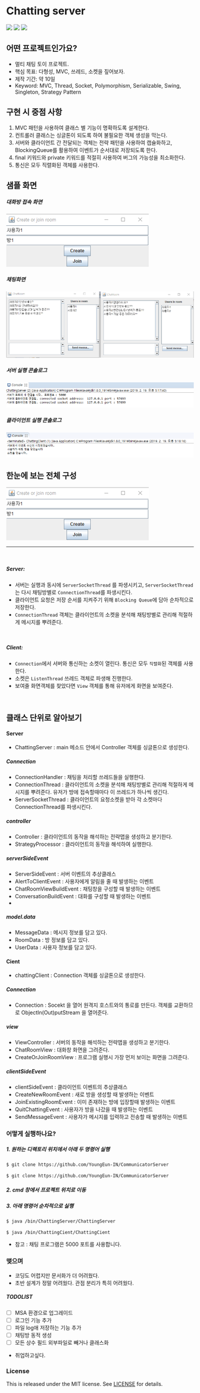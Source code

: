 # Chatting server

<a href="#"><img src="https://img.shields.io/github/last-commit/1ilsang/java-mvc-chatting.svg?style=flat" /></a>
<a href="#"><img src="https://img.shields.io/github/languages/top/1ilsang/java-mvc-chatting.svg?colorB=yellow&style=flat" /></a>
<a href="#"><img src="https://img.shields.io/badge/license-MIT-green.svg" /></a>

## 어떤 프로젝트인가요?
- 멀티 채팅 토이 프로젝트.
- 핵심 목표: 다형성, MVC, 쓰레드, 소켓을 짚어보자.
- 제작 기간: 약 10일
- Keyword: MVC, Thread, Socket, Polymorphism, Serializable, Swing, Singleton, Strategy Pattern


## 구현 시 중점 사항
1. MVC 패턴을 사용하여 클래스 별 기능이 명확하도록 설계한다.
2. 컨트롤러 클래스는 싱글톤이 되도록 하여 불필요한 객체 생성을 막는다.
3. 서버와 클라이언트 간 전달되는 객체는 전략 패턴을 사용하여 캡슐화하고, BlockingQueue를 활용하여 이벤트가 순서대로 저장되도록 한다.
4. final 키워드와 private 키워드를 적절히 사용하여 버그의 가능성을 최소화한다.
5. 통신은 모두 직렬화된 객체를 사용한다.

## 샘플 화면
##### 대화방 접속 화면

<img src="img/welcome.png"  />

##### 채팅화면

<img src="img/chatting.png" />

##### 서버 실행 콘솔로그

<img src="img/server.png" />

##### 클라이언트 실행 콘솔로그

<img src="img/client.png" />

<br/>

## 한눈에 보는 전체 구성

<img src="img/welcome.png"  />

<hr/>

<br/>

##### Server:
  - 서버는 실행과 동시에 `ServerSocketThread` 를 파생시키고, `ServerSocketThread`는 다시 채팅방별로 `ConnectionThread`를 파생시킨다.
  - 클라이언트 요청은 저장 순서를 지켜주기 위해 `Blocking Queue`에 담아 순차적으로 저장한다.
  - `ConnectionThread` 객체는 클라이언트의 소켓을 분석해 채팅방별로 관리해 적절하게 메시지를 뿌려준다.
<br/>


##### Client: 
  - `Connection`에서 서버와 통신하는 소켓이 열린다. 통신은 모두 `직렬화`된 객체를 사용한다.
  - 소켓은 `ListenThread` 쓰레드 객체로 파생해 진행한다.
  - 보여줄 화면객체를 찾았다면  `View` 객체를 통해 유저에게 화면을 보여준다.

<br/>


## 클래스 단위로 알아보기
#### Server
- ChattingServer : main 메소드 안에서 Controller 객체를 싱글톤으로 생성한다.

##### Connection
- ConnectionHandler : 채팅을 처리할 쓰레드들을 실행한다.
- ConnectionThread : 클라이언트의 소켓을 분석해 채팅방별로 관리해 적절하게 메시지를 뿌려준다. 유저가 방에 접속할때마다 이 쓰레드가 하나씩 생긴다.
- ServerSocketThread : 클라이언트의 요청소켓을 받아 각 소켓마다 ConnectionThread를 파생시킨다.
 
##### controller
- Controller : 클라이언트의 동작을 해석하는 전략맵을 생성하고 분기한다.
- StrategyProcessor : 클라이언트의 동작을 해석하여 실행한다.

##### serverSideEvent
- ServerSideEvent : 서버 이벤트의 추상클래스
- AlertToClientEvent : 사용자에게 알림을 줄 때 발생하는 이벤트
- ChatRoomViewBuildEvent : 채팅창을 구성할 때 발생하는 이벤트
- ConversationBuildEvent : 대화를 구성할 때 발생하는 이벤트
- 

##### model.data
- MessageData : 메시지 정보를 담고 있다.
- RoomData : 방 정보를 담고 있다.
- UserData : 사용자 정보를 담고 있다.

#### Cient
- chattingClient : Connection 객체를 싱글톤으로 생성한다.

##### Connection
- Connection : Socekt 을 열어 원격지 호스트와의 통로를 만든다. 객체를 교환하므로 ObjectIn(Out)putStream 을 열어준다.

##### view
- ViewController : 서버의 동작을 해석하는 전략맵을 생성하고 분기한다.
- ChatRoomView : 대화창 화면을 그려준다.
- CreateOrJoinRoomView : 프로그램 실행시 가장 먼저 보이는 화면을 그려준다.
  
##### clientSideEvent 
- clientSideEvent : 클라이언트 이벤트의 추상클래스
- CreateNewRoomEvent : 새로 방을 생성할 때 발생하는 이벤트
- JoinExistingRoomEvent : 이미 존재하는 방에 입장할때 발생하는 이벤트
- QuitChattingEvent : 사용자가 방을 나갔을 때 발생하는 이벤트
- SendMessageEvent : 사용자가 메시지를 입력하고 전송할 때 발생하는 이벤트

### 어떻게 실행하나요?
##### 1. 원하는 디렉토리 위치에서 아래 두 명령어 실행
```
$ git clone https://github.com/YoungEun-IN/CommunicatorServer
```
```
$ git clone https://github.com/YoungEun-IN/CommunicatorServer
```
##### 2. cmd 창에서 프로젝트 위치로 이동
##### 3. 아래 명령어 순차적으로 실행
```
$ java /bin/ChattingServer/ChattingServer

```
```
$ java /bin/ChattingCient/ChattingCient

```
- 참고 : 채팅 프로그램은 5000 포트를 사용합니다.

### 맺으며
- 코딩도 어렵지만 문서화가 더 어려웠다.
- 초반 설계가 정말 어려웠다. 관점 분리가 특히 어려웠다.

##### TODOLIST
  - [ ] MSA 환경으로 업그레이드
  - [ ] 로그인 기능 추가
  - [ ] 파일 log애 저장하는 기능 추가
  - [ ] 채팅방 동적 생성
  - [ ] 모든 상수 필드 외부파일로 빼거나 클래스화
- 취업하고싶다.

### License
This is released under the MIT license. See [LICENSE](LICENSE) for details.



